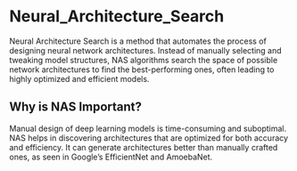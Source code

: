 # Neural_Architecture_Search

Neural Architecture Search is a method that automates the process of designing neural network architectures. Instead of manually selecting and tweaking model structures, NAS algorithms search the space of possible network architectures to find the best-performing ones, often leading to highly optimized and efficient models.

## Why is NAS Important?
Manual design of deep learning models is time-consuming and suboptimal.
NAS helps in discovering architectures that are optimized for both accuracy and efficiency.
It can generate architectures better than manually crafted ones, as seen in Google’s EfficientNet and AmoebaNet. 



